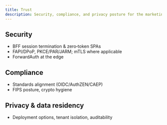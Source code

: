```yaml
---
title: Trust
description: Security, compliance, and privacy posture for the marketing site.
---
```


## Security

- BFF session termination & zero‑token SPAs
- FAPI/DPoP, PKCE/PAR/JARM; mTLS where applicable
- ForwardAuth at the edge

## Compliance

- Standards alignment (OIDC/AuthZEN/CAEP)
- FIPS posture, crypto hygiene

## Privacy & data residency

- Deployment options, tenant isolation, auditability


